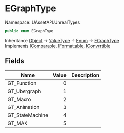 # EGraphType

Namespace: UAssetAPI.UnrealTypes

```csharp
public enum EGraphType
```

Inheritance [Object](https://docs.microsoft.com/en-us/dotnet/api/system.object) → [ValueType](https://docs.microsoft.com/en-us/dotnet/api/system.valuetype) → [Enum](https://docs.microsoft.com/en-us/dotnet/api/system.enum) → [EGraphType](./uassetapi.unrealtypes.egraphtype.md)<br>
Implements [IComparable](https://docs.microsoft.com/en-us/dotnet/api/system.icomparable), [IFormattable](https://docs.microsoft.com/en-us/dotnet/api/system.iformattable), [IConvertible](https://docs.microsoft.com/en-us/dotnet/api/system.iconvertible)

## Fields

| Name | Value | Description |
| --- | --: | --- |
| GT_Function | 0 |  |
| GT_Ubergraph | 1 |  |
| GT_Macro | 2 |  |
| GT_Animation | 3 |  |
| GT_StateMachine | 4 |  |
| GT_MAX | 5 |  |
